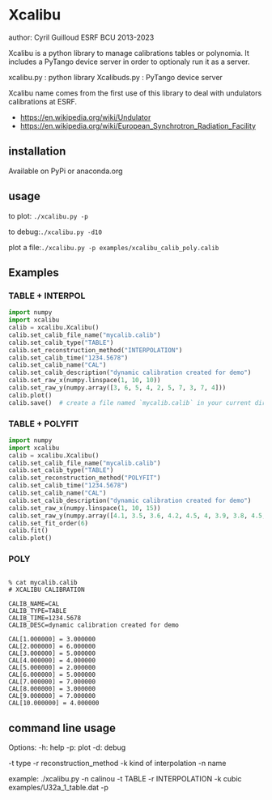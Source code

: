 # Xcalibu

author: Cyril Guilloud ESRF BCU 2013-2023

Xcalibu is a python library to manage calibrations tables or polynomia.
It includes a PyTango device server in order to optionaly run it as a server.

xcalibu.py : python library
Xcalibuds.py : PyTango device server

Xcalibu name comes from the first use of this library to deal with undulators calibrations at ESRF.

* https://en.wikipedia.org/wiki/Undulator
* https://en.wikipedia.org/wiki/European_Synchrotron_Radiation_Facility

## installation

Available on PyPi or anaconda.org

## usage

to plot: `./xcalibu.py -p`

to debug:`./xcalibu.py -d10`

plot a file:`./xcalibu.py -p examples/xcalibu_calib_poly.calib`


## Examples

### TABLE + INTERPOL
```python
import numpy
import xcalibu
calib = xcalibu.Xcalibu()
calib.set_calib_file_name("mycalib.calib")
calib.set_calib_type("TABLE")
calib.set_reconstruction_method("INTERPOLATION")
calib.set_calib_time("1234.5678")
calib.set_calib_name("CAL")
calib.set_calib_description("dynamic calibration created for demo")
calib.set_raw_x(numpy.linspace(1, 10, 10))
calib.set_raw_y(numpy.array([3, 6, 5, 4, 2, 5, 7, 3, 7, 4]))
calib.plot()
calib.save()  # create a file named `mycalib.calib` in your current directory.
```

### TABLE + POLYFIT
```python
import numpy
import xcalibu
calib = xcalibu.Xcalibu()
calib.set_calib_file_name("mycalib.calib")
calib.set_calib_type("TABLE")
calib.set_reconstruction_method("POLYFIT")
calib.set_calib_time("1234.5678")
calib.set_calib_name("CAL")
calib.set_calib_description("dynamic calibration created for demo")
calib.set_raw_x(numpy.linspace(1, 10, 15))
calib.set_raw_y(numpy.array([4.1, 3.5, 3.6, 4.2, 4.5, 4, 3.9, 3.8, 4.5, 4.6, 6, 6.2, 4.7, 5, 4]))
calib.set_fit_order(6)
calib.fit()
calib.plot()
```


### POLY
```python

```




```
% cat mycalib.calib
# XCALIBU CALIBRATION

CALIB_NAME=CAL
CALIB_TYPE=TABLE
CALIB_TIME=1234.5678
CALIB_DESC=dynamic calibration created for demo

CAL[1.000000] = 3.000000
CAL[2.000000] = 6.000000
CAL[3.000000] = 5.000000
CAL[4.000000] = 4.000000
CAL[5.000000] = 2.000000
CAL[6.000000] = 5.000000
CAL[7.000000] = 7.000000
CAL[8.000000] = 3.000000
CAL[9.000000] = 7.000000
CAL[10.000000] = 4.000000
```

## command line usage

Options:
  -h: help
  -p: plot
  -d: debug


  -t type
  -r reconstruction_method
  -k kind of interpolation
  -n name

example:
  ./xcalibu.py -n calinou -t TABLE -r INTERPOLATION -k cubic examples/U32a_1_table.dat -p



